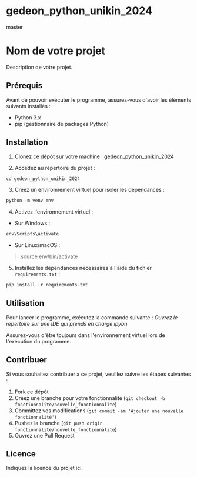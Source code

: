 # gedeon_python_unikin_2024
master

# Nom de votre projet

Description de votre projet.

## Prérequis

Avant de pouvoir exécuter le programme, assurez-vous d'avoir les éléments suivants installés :

- Python 3.x
- pip (gestionnaire de packages Python)

## Installation

1. Clonez ce dépôt sur votre machine :
[gedeon_python_unikin_2024](https://github.com/gedeon-muhenge/gedeon_python_unikin_2024.git)

2. Accédez au répertoire du projet :
```python
cd gedeon_python_unikin_2024
```

3. Créez un environnement virtuel pour isoler les dépendances :
```python
python -m venv env
```

4. Activez l'environnement virtuel :
- Sur Windows :
```python
env\Scripts\activate
```

- Sur Linux/macOS :
> source env/bin/activate

5. Installez les dépendances nécessaires à l'aide du fichier `requirements.txt` :
```python
pip install -r requirements.txt
```


## Utilisation
Pour lancer le programme, exécutez la commande suivante :
*Ouvrez le repertoire sur une IDE qui prends en charge ipybn*



Assurez-vous d'être toujours dans l'environnement virtuel lors de l'exécution du programme.

## Contribuer

Si vous souhaitez contribuer à ce projet, veuillez suivre les étapes suivantes :

1. Fork ce dépôt
2. Créez une branche pour votre fonctionnalité (`git checkout -b fonctionnalite/nouvelle_fonctionnalite`)
3. Committez vos modifications (`git commit -am 'Ajouter une nouvelle fonctionnalité'`)
4. Pushez la branche (`git push origin fonctionnalite/nouvelle_fonctionnalite`)
5. Ouvrez une Pull Request

## Licence

Indiquez la licence du projet ici.